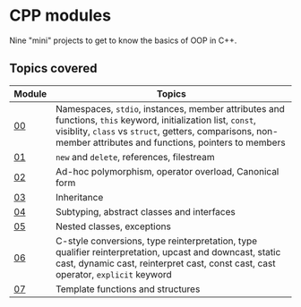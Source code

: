# CPP modules

Nine "mini" projects to get to know the basics of OOP in C++.

## Topics covered
| Module | Topics |
| ------ | ------ |
| [00](https://github.com/nicolasgasco/42_cursus/tree/master/15_cpp_modules/module_00) | Namespaces, `stdio`, instances, member attributes and functions, `this` keyword, initialization list, `const`, visiblity, `class` vs `struct`, getters, comparisons, non-member attributes and functions, pointers to members |
| [01](https://github.com/nicolasgasco/42_cursus/tree/master/15_cpp_modules/module_01) | `new` and `delete`, references, filestream |
| [02](https://github.com/nicolasgasco/42_cursus/tree/master/15_cpp_modules/module_02) | Ad-hoc polymorphism, operator overload, Canonical form |
| [03](https://github.com/nicolasgasco/42_cursus/tree/master/15_cpp_modules/module_03) | Inheritance |
| [04](https://github.com/nicolasgasco/42_cursus/tree/master/15_cpp_modules/module_04) | Subtyping, abstract classes and interfaces |
| [05](https://github.com/nicolasgasco/42_cursus/tree/master/15_cpp_modules/module_05) | Nested classes, exceptions |
| [06](https://github.com/nicolasgasco/42_cursus/tree/master/15_cpp_modules/module_06) | C-style conversions, type reinterpretation, type qualifier reinterpretation, upcast and downcast, static cast, dynamic cast, reinterpret cast, const cast, cast operator, `explicit` keyword |
| [07](https://github.com/nicolasgasco/42_cursus/tree/master/15_cpp_modules/module_07) | Template functions and structures |
